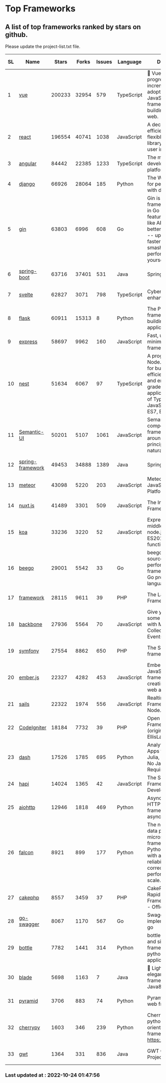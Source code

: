 # Top Frameworks
## A list of top frameworks ranked by stars on github.  
Please update the project-list.txt file.

| SL| Name  | Stars| Forks| Issues | Language | Description | Last Commit |
| --| ------| -----| ---- | ------ | -------- | ----------- | ----------- |
| 1 | [vue](https://github.com/vuejs/vue) | 200233 | 32954 | 579 | TypeScript | 🖖 Vue.js is a progressive, incrementally-adoptable JavaScript framework for building UI on the web. | 2022-10-19 04:45:59 |
| 2 | [react](https://github.com/facebook/react) | 196554 | 40741 | 1038 | JavaScript | A declarative, efficient, and flexible JavaScript library for building user interfaces. | 2022-10-23 22:43:30 |
| 3 | [angular](https://github.com/angular/angular) | 84442 | 22385 | 1233 | TypeScript | The modern web developer’s platform | 2022-10-21 17:14:00 |
| 4 | [django](https://github.com/django/django) | 66926 | 28064 | 185 | Python | The Web framework for perfectionists with deadlines. | 2022-10-21 15:12:12 |
| 5 | [gin](https://github.com/gin-gonic/gin) | 63803 | 6996 | 608 | Go | Gin is a HTTP web framework written in Go (Golang). It features a Martini-like API with much better performance -- up to 40 times faster. If you need smashing performance, get yourself some Gin. | 2022-10-19 16:49:19 |
| 6 | [spring-boot](https://github.com/spring-projects/spring-boot) | 63716 | 37401 | 531 | Java | Spring Boot | 2022-10-21 15:38:52 |
| 7 | [svelte](https://github.com/sveltejs/svelte) | 62827 | 3071 | 798 | TypeScript | Cybernetically enhanced web apps | 2022-10-20 18:04:35 |
| 8 | [flask](https://github.com/pallets/flask) | 60911 | 15313 | 8 | Python | The Python micro framework for building web applications. | 2022-10-05 03:09:06 |
| 9 | [express](https://github.com/expressjs/express) | 58697 | 9962 | 160 | JavaScript | Fast, unopinionated, minimalist web framework for node. | 2022-10-08 20:11:42 |
| 10 | [nest](https://github.com/nestjs/nest) | 51634 | 6067 | 97 | TypeScript | A progressive Node.js framework for building efficient, scalable, and enterprise-grade server-side applications on top of TypeScript & JavaScript (ES6, ES7, ES8) 🚀 | 2022-10-21 15:55:51 |
| 11 | [Semantic-UI](https://github.com/Semantic-Org/Semantic-UI) | 50201 | 5107 | 1061 | JavaScript | Semantic is a UI component framework based around useful principles from natural language. | 2022-10-06 20:02:37 |
| 12 | [spring-framework](https://github.com/spring-projects/spring-framework) | 49453 | 34888 | 1389 | Java | Spring Framework | 2022-10-21 13:24:08 |
| 13 | [meteor](https://github.com/meteor/meteor) | 43098 | 5220 | 203 | JavaScript | Meteor, the JavaScript App Platform | 2022-10-21 13:14:28 |
| 14 | [nuxt.js](https://github.com/nuxt/nuxt.js) | 41489 | 3301 | 509 | JavaScript | The Intuitive Vue(2) Framework | 2022-09-05 13:31:52 |
| 15 | [koa](https://github.com/koajs/koa) | 33236 | 3220 | 52 | JavaScript | Expressive middleware for node.js using ES2017 async functions | 2022-10-05 16:18:05 |
| 16 | [beego](https://github.com/beego/beego) | 29001 | 5542 | 33 | Go | beego is an open-source, high-performance web framework for the Go programming language. | 2022-09-14 08:37:19 |
| 17 | [framework](https://github.com/laravel/framework) | 28115 | 9611 | 39 | PHP | The Laravel Framework. | 2022-10-21 18:42:56 |
| 18 | [backbone](https://github.com/jashkenas/backbone) | 27936 | 5564 | 70 | JavaScript | Give your JS App some Backbone with Models, Views, Collections, and Events | 2022-08-23 08:30:45 |
| 19 | [symfony](https://github.com/symfony/symfony) | 27554 | 8862 | 650 | PHP | The Symfony PHP framework | 2022-10-23 19:57:31 |
| 20 | [ember.js](https://github.com/emberjs/ember.js) | 22327 | 4282 | 453 | JavaScript | Ember.js - A JavaScript framework for creating ambitious web applications | 2022-10-18 20:19:57 |
| 21 | [sails](https://github.com/balderdashy/sails) | 22322 | 1974 | 556 | JavaScript | Realtime MVC Framework for Node.js | 2022-09-02 20:00:35 |
| 22 | [CodeIgniter](https://github.com/bcit-ci/CodeIgniter) | 18184 | 7732 | 39 | PHP | Open Source PHP Framework (originally from EllisLab) | 2022-06-27 19:12:41 |
| 23 | [dash](https://github.com/plotly/dash) | 17526 | 1785 | 695 | Python | Analytical Web Apps for Python, R, Julia, and Jupyter. No JavaScript Required. | 2022-10-17 14:45:24 |
| 24 | [hapi](https://github.com/hapijs/hapi) | 14024 | 1365 | 42 | JavaScript | The Simple, Secure Framework Developers Trust | 2022-08-24 06:29:54 |
| 25 | [aiohttp](https://github.com/aio-libs/aiohttp) | 12946 | 1818 | 469 | Python | Asynchronous HTTP client/server framework for asyncio and Python | 2022-10-22 23:01:23 |
| 26 | [falcon](https://github.com/falconry/falcon) | 8921 | 899 | 177 | Python | The no-magic web data plane API and microservices framework for Python developers, with a focus on reliability, correctness, and performance at scale. | 2022-10-10 19:16:57 |
| 27 | [cakephp](https://github.com/cakephp/cakephp) | 8557 | 3459 | 37 | PHP | CakePHP: The Rapid Development Framework for PHP - Official Repository | 2022-10-23 15:00:42 |
| 28 | [go-swagger](https://github.com/go-swagger/go-swagger) | 8067 | 1170 | 567 | Go | Swagger 2.0 implementation for go | 2022-10-06 03:55:56 |
| 29 | [bottle](https://github.com/bottlepy/bottle) | 7782 | 1441 | 314 | Python | bottle.py is a fast and simple micro-framework for python web-applications. | 2022-09-05 15:24:52 |
| 30 | [blade](https://github.com/lets-blade/blade) | 5698 | 1163 | 7 | Java | :rocket: Lightning fast and elegant mvc framework for Java8 | 2022-05-10 12:38:06 |
| 31 | [pyramid](https://github.com/Pylons/pyramid) | 3706 | 883 | 74 | Python | Pyramid - A Python web framework | 2022-09-29 23:22:56 |
| 32 | [cherrypy](https://github.com/cherrypy/cherrypy) | 1603 | 346 | 239 | Python | CherryPy is a pythonic, object-oriented HTTP framework.      https://cherrypy.dev | 2022-07-17 20:36:25 |
| 33 | [gwt](https://github.com/gwtproject/gwt) | 1364 | 331 | 836 | Java | GWT Open Source Project | 2022-07-26 22:23:28 |

### Last updated at : 2022-10-24 01:47:56
